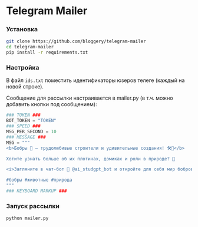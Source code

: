 # Telegram Mailer

### Установка
```sh
git clone https://github.com/bloggery/telegram-mailer
cd telegram-mailer
pip install -r requirements.txt
```

### Настройка
В файл `ids.txt` поместить идентификаторы юзеров телеге (каждый на новой строке).

Сообщение для рассылки настраивается в mailer.py (в т.ч. можно добавить кнопки под сообщением):
```py
### TOKEN ###
BOT_TOKEN = "TOKEN"
### SPEED ###
MSG_PER_SECOND = 10
### MESSAGE ###
MSG = """
<b>Бобры 🦫 — трудолюбивые строители и удивительные создания! 🛠👷</b>

Хотите узнать больше об их плотинах, домиках и роли в природе? 🤔

<i>Загляните в чат-бот 💬 @ai_studgpt_bot и откройте для себя мир бобров! 🦫🌍</i>

#бобры #животные #природа
"""
### KEYBOARD MARKUP ###
```

### Запуск рассылки
```sh
python mailer.py
```
